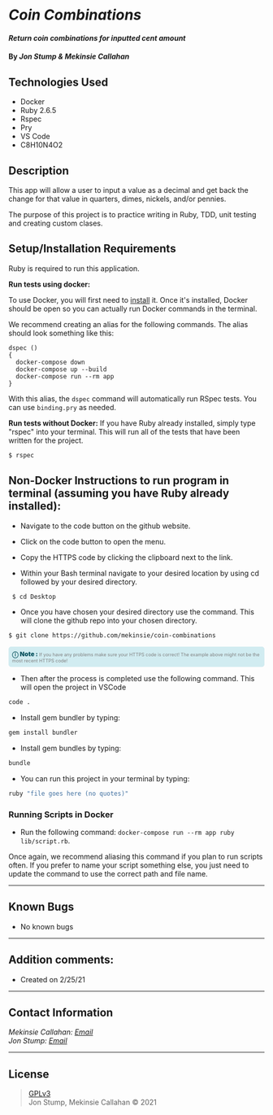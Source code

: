 # _Coin Combinations_

#### _Return coin combinations for inputted cent amount_

#### By _**Jon Stump & Mekinsie Callahan**_

## Technologies Used

* Docker
* Ruby 2.6.5
* Rspec
* Pry
* VS Code
* C8H10N4O2

## Description
This app will allow a user to input a value as a decimal and get back the change for that value in quarters, dimes, nickels, and/or pennies.

The purpose of this project is to practice writing in Ruby, TDD, unit testing and creating custom clases. 

## Setup/Installation Requirements
Ruby is required to run this application. 

**Run tests using docker:**

To use Docker, you will first need to [install](https://docs.docker.com/get-docker/) it. Once it's installed, Docker should be open so you can actually run Docker commands in the terminal.  

We recommend creating an alias for the following commands. The alias should look something like this:  

```
dspec ()
{
  docker-compose down
  docker-compose up --build
  docker-compose run --rm app
}
```

With this alias, the `dspec` command will automatically run RSpec tests. You can use `binding.pry` as needed.

**Run tests without Docker:**
If you have Ruby already installed, simply type "rspec" into your terminal. This will run all of the tests that have been written for the project. 
``` bash
$ rspec
```

## Non-Docker Instructions to run program in terminal (assuming you have Ruby already installed):

* Navigate to the code button on the github website.

* Click on the code button to open the menu.

- Copy the HTTPS code by clicking the clipboard next to the link.

- Within your Bash terminal navigate to your desired location by using cd followed by your desired directory.
```bash
 $ cd Desktop
``` 

- Once you have chosen your desired directory use the command. This will clone the github repo into your chosen directory.
```bash 
$ git clone https://github.com/mekinsie/coin-combinations
```

<div 
  style="
    background-color: #d1ecf1; 
    color: grey; padding: 6px; 
    font-size: 9px; 
    border-radius: 5px; 
    border: 1px solid #d4ecf1; 
    margin-bottom: 12px"
>
  <span 
    style="
      font-size: 12px; 
      font-weight: 600; 
      color: #0c5460;"
  >
    ⓘ
  </span>
  <span 
    style="
      font-size: 12px; 
      font-weight: 900; 
      color: #0c5460;
      margin-bottom: 24px"
  >
    Note : 
  </span> 
  If you have any problems make sure your HTTPS code is correct! The example above might not be the most recent HTTPS code!
</div>

* Then after the process is completed use the following command. This will open the project in VSCode

``` bash
code .
```

* Install gem bundler by typing:

``` bash
gem install bundler
```
* Install gem bundles by typing:

``` bash
bundle
```

* You can run this project in your terminal by typing:

```bash
ruby "file goes here (no quotes)"
```

### Running Scripts in Docker
* Run the following command: `docker-compose run --rm app ruby lib/script.rb`.

Once again, we recommend aliasing this command if you plan to run scripts often. If you prefer to name your script something else, you just need to update the command to use the correct path and file name.



* * *
## Known Bugs

* No known bugs
* * *

## Addition comments:
* Created on 2/25/21


* * *

## Contact Information
_Mekinsie Callahan: [Email](mekinsie.aja@gmail.com)_ \
_Jon Stump: [Email](jmstump@gmail.com)_
* * *

## License
> [GPLv3](https://choosealicense.com/licenses/gpl-3.0/)\
> Jon Stump, Mekinsie Callahan &copy; 2021